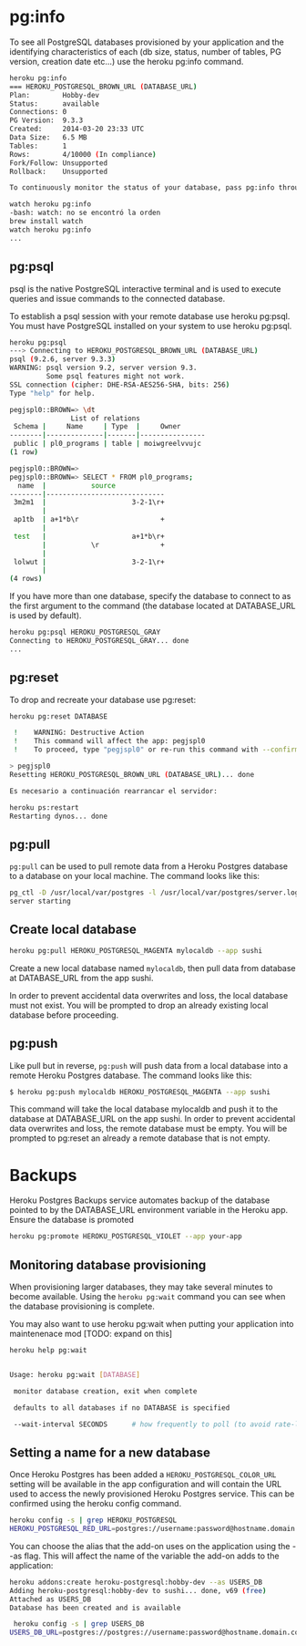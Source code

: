 # pg:info

To see all PostgreSQL databases provisioned by your application and the identifying characteristics of each (db size, status, number of tables, PG version, creation date etc…) use the heroku pg:info command.

```bash
heroku pg:info
=== HEROKU_POSTGRESQL_BROWN_URL (DATABASE_URL)
Plan:        Hobby-dev
Status:      available
Connections: 0
PG Version:  9.3.3
Created:     2014-03-20 23:33 UTC
Data Size:   6.5 MB
Tables:      1
Rows:        4/10000 (In compliance)
Fork/Follow: Unsupported
Rollback:    Unsupported

To continuously monitor the status of your database, pass pg:info through the unix watch command:

watch heroku pg:info
-bash: watch: no se encontró la orden
brew install watch
watch heroku pg:info
...
```

## pg:psql

psql is the native PostgreSQL interactive terminal and is used to execute queries and issue commands to the connected database.

To establish a psql session with your remote database use heroku pg:psql. You must have PostgreSQL installed on your system to use heroku pg:psql.

```bash
heroku pg:psql
---> Connecting to HEROKU_POSTGRESQL_BROWN_URL (DATABASE_URL)
psql (9.2.6, server 9.3.3)
WARNING: psql version 9.2, server version 9.3.
         Some psql features might not work.
SSL connection (cipher: DHE-RSA-AES256-SHA, bits: 256)
Type "help" for help.

pegjspl0::BROWN=> \dt
               List of relations
 Schema |     Name     | Type  |     Owner
--------|--------------|-------|----------------
 public | pl0_programs | table | moiwgreelvvujc
(1 row)

pegjspl0::BROWN=>
pegjspl0::BROWN=> SELECT * FROM pl0_programs;
  name  |           source
--------|-----------------------------
 3m2m1  |                     3-2-1\r+
        |
 ap1tb  | a+1*b\r                    +
        |
 test   |                     a+1*b\r+
        |           \r               +
        |
 lolwut |                     3-2-1\r+
        |
(4 rows)
```

If you have more than one database, specify the database to connect to as the first argument to the command (the database located at DATABASE_URL is used by default).

```bash
heroku pg:psql HEROKU_POSTGRESQL_GRAY
Connecting to HEROKU_POSTGRESQL_GRAY... done
...
```

## pg:reset

To drop and recreate your database use pg:reset:

```bash
heroku pg:reset DATABASE

 !    WARNING: Destructive Action
 !    This command will affect the app: pegjspl0
 !    To proceed, type "pegjspl0" or re-run this command with --confirm pegjspl0

> pegjspl0
Resetting HEROKU_POSTGRESQL_BROWN_URL (DATABASE_URL)... done

Es necesario a continuación rearrancar el servidor:

heroku ps:restart
Restarting dynos... done
```


## pg:pull

`pg:pull` can be used to pull remote data from a Heroku Postgres database to a database on your local machine. The command looks like this:

```bash
pg_ctl -D /usr/local/var/postgres -l /usr/local/var/postgres/server.log start
server starting
```

## Create local database

```bash
heroku pg:pull HEROKU_POSTGRESQL_MAGENTA mylocaldb --app sushi
```

Create a new local database named `mylocaldb`,  then pull data from database at DATABASE_URL from the app sushi.

In order to prevent accidental data overwrites and loss, the local database must not exist. You will be prompted to drop an already existing local database before proceeding.

## pg:push

Like pull but in reverse, `pg:push` will push data from a local database into a remote Heroku Postgres database. The command looks like this:

```bash
$ heroku pg:push mylocaldb HEROKU_POSTGRESQL_MAGENTA --app sushi
```

This command will take the local database mylocaldb and push it to the database at DATABASE_URL on the app sushi. In order to prevent accidental data overwrites and loss, the remote database must be empty. You will be prompted to pg:reset an already a remote database that is not empty.


# Backups

Heroku Postgres Backups service automates backup of the database pointed to by the DATABASE_URL environment variable in the Heroku app. Ensure the database is promoted

```bash
heroku pg:promote HEROKU_POSTGRESQL_VIOLET --app your-app
```


## Monitoring database provisioning

When provisioning larger databases, they may take several minutes to become available.  Using the `heroku pg:wait` command you can see when the database provisioning is complete.

You may also want to use heroku pg:wait when putting your application into maintenenace mod [TODO: expand on this]

```bash
heroku help pg:wait


Usage: heroku pg:wait [DATABASE]

 monitor database creation, exit when complete

 defaults to all databases if no DATABASE is specified

 --wait-interval SECONDS      # how frequently to poll (to avoid rate-limiting)
```

## Setting a name for a new database

Once Heroku Postgres has been added a `HEROKU_POSTGRESQL_COLOR_URL` setting will be available in the app configuration and will contain the URL used to access the newly provisioned Heroku Postgres service. This can be confirmed using the heroku config command.

```bash
heroku config -s | grep HEROKU_POSTGRESQL
HEROKU_POSTGRESQL_RED_URL=postgres://username:password@hostname.domain.com:1234/database-name
```

You can choose the alias that the add-on uses on the application using the --as flag. This will affect the name of the variable the add-on adds to the application:

```bash
heroku addons:create heroku-postgresql:hobby-dev --as USERS_DB
Adding heroku-postgresql:hobby-dev to sushi... done, v69 (free)
Attached as USERS_DB
Database has been created and is available

 heroku config -s | grep USERS_DB
USERS_DB_URL=postgres://postgres://username:password@hostname.domain.com:1234/database-name
```
